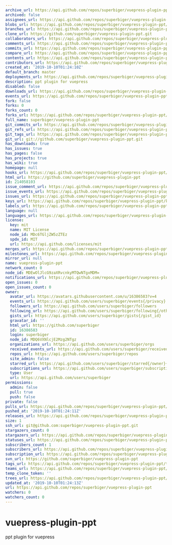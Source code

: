 ```yaml
---
archive_url: https://api.github.com/repos/superbiger/vuepress-plugin-ppt/{archive_format}{/ref}
archived: false
assignees_url: https://api.github.com/repos/superbiger/vuepress-plugin-ppt/assignees{/user}
blobs_url: https://api.github.com/repos/superbiger/vuepress-plugin-ppt/git/blobs{/sha}
branches_url: https://api.github.com/repos/superbiger/vuepress-plugin-ppt/branches{/branch}
clone_url: https://github.com/superbiger/vuepress-plugin-ppt.git
collaborators_url: https://api.github.com/repos/superbiger/vuepress-plugin-ppt/collaborators{/collaborator}
comments_url: https://api.github.com/repos/superbiger/vuepress-plugin-ppt/comments{/number}
commits_url: https://api.github.com/repos/superbiger/vuepress-plugin-ppt/commits{/sha}
compare_url: https://api.github.com/repos/superbiger/vuepress-plugin-ppt/compare/{base}...{head}
contents_url: https://api.github.com/repos/superbiger/vuepress-plugin-ppt/contents/{+path}
contributors_url: https://api.github.com/repos/superbiger/vuepress-plugin-ppt/contributors
created_at: '2019-10-10T01:24:10Z'
default_branch: master
deployments_url: https://api.github.com/repos/superbiger/vuepress-plugin-ppt/deployments
description: ppt plugin for vuepress
disabled: false
downloads_url: https://api.github.com/repos/superbiger/vuepress-plugin-ppt/downloads
events_url: https://api.github.com/repos/superbiger/vuepress-plugin-ppt/events
fork: false
forks: 0
forks_count: 0
forks_url: https://api.github.com/repos/superbiger/vuepress-plugin-ppt/forks
full_name: superbiger/vuepress-plugin-ppt
git_commits_url: https://api.github.com/repos/superbiger/vuepress-plugin-ppt/git/commits{/sha}
git_refs_url: https://api.github.com/repos/superbiger/vuepress-plugin-ppt/git/refs{/sha}
git_tags_url: https://api.github.com/repos/superbiger/vuepress-plugin-ppt/git/tags{/sha}
git_url: git://github.com/superbiger/vuepress-plugin-ppt.git
has_downloads: true
has_issues: true
has_pages: false
has_projects: true
has_wiki: true
homepage: null
hooks_url: https://api.github.com/repos/superbiger/vuepress-plugin-ppt/hooks
html_url: https://github.com/superbiger/vuepress-plugin-ppt
id: 214058103
issue_comment_url: https://api.github.com/repos/superbiger/vuepress-plugin-ppt/issues/comments{/number}
issue_events_url: https://api.github.com/repos/superbiger/vuepress-plugin-ppt/issues/events{/number}
issues_url: https://api.github.com/repos/superbiger/vuepress-plugin-ppt/issues{/number}
keys_url: https://api.github.com/repos/superbiger/vuepress-plugin-ppt/keys{/key_id}
labels_url: https://api.github.com/repos/superbiger/vuepress-plugin-ppt/labels{/name}
language: null
languages_url: https://api.github.com/repos/superbiger/vuepress-plugin-ppt/languages
license:
  key: mit
  name: MIT License
  node_id: MDc6TGljZW5zZTEz
  spdx_id: MIT
  url: https://api.github.com/licenses/mit
merges_url: https://api.github.com/repos/superbiger/vuepress-plugin-ppt/merges
milestones_url: https://api.github.com/repos/superbiger/vuepress-plugin-ppt/milestones{/number}
mirror_url: null
name: vuepress-plugin-ppt
network_count: 0
node_id: MDEwOlJlcG9zaXRvcnkyMTQwNTgxMDM=
notifications_url: https://api.github.com/repos/superbiger/vuepress-plugin-ppt/notifications{?since,all,participating}
open_issues: 0
open_issues_count: 0
owner:
  avatar_url: https://avatars.githubusercontent.com/u/16386583?v=4
  events_url: https://api.github.com/users/superbiger/events{/privacy}
  followers_url: https://api.github.com/users/superbiger/followers
  following_url: https://api.github.com/users/superbiger/following{/other_user}
  gists_url: https://api.github.com/users/superbiger/gists{/gist_id}
  gravatar_id: ''
  html_url: https://github.com/superbiger
  id: 16386583
  login: superbiger
  node_id: MDQ6VXNlcjE2Mzg2NTgz
  organizations_url: https://api.github.com/users/superbiger/orgs
  received_events_url: https://api.github.com/users/superbiger/received_events
  repos_url: https://api.github.com/users/superbiger/repos
  site_admin: false
  starred_url: https://api.github.com/users/superbiger/starred{/owner}{/repo}
  subscriptions_url: https://api.github.com/users/superbiger/subscriptions
  type: User
  url: https://api.github.com/users/superbiger
permissions:
  admin: false
  pull: true
  push: false
private: false
pulls_url: https://api.github.com/repos/superbiger/vuepress-plugin-ppt/pulls{/number}
pushed_at: '2019-10-10T01:24:11Z'
releases_url: https://api.github.com/repos/superbiger/vuepress-plugin-ppt/releases{/id}
size: 1
ssh_url: git@github.com:superbiger/vuepress-plugin-ppt.git
stargazers_count: 0
stargazers_url: https://api.github.com/repos/superbiger/vuepress-plugin-ppt/stargazers
statuses_url: https://api.github.com/repos/superbiger/vuepress-plugin-ppt/statuses/{sha}
subscribers_count: 1
subscribers_url: https://api.github.com/repos/superbiger/vuepress-plugin-ppt/subscribers
subscription_url: https://api.github.com/repos/superbiger/vuepress-plugin-ppt/subscription
svn_url: https://github.com/superbiger/vuepress-plugin-ppt
tags_url: https://api.github.com/repos/superbiger/vuepress-plugin-ppt/tags
teams_url: https://api.github.com/repos/superbiger/vuepress-plugin-ppt/teams
temp_clone_token: ''
trees_url: https://api.github.com/repos/superbiger/vuepress-plugin-ppt/git/trees{/sha}
updated_at: '2019-10-10T01:24:13Z'
url: https://api.github.com/repos/superbiger/vuepress-plugin-ppt
watchers: 0
watchers_count: 0
---
```


# vuepress-plugin-ppt
ppt plugin for vuepress
